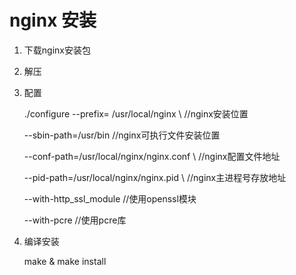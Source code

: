 # nginx 安装

1. 下载nginx安装包

2. 解压

3. 配置

   ./configure --prefix= /usr/local/nginx \		//nginx安装位置

   --sbin-path=/usr/bin					//nginx可执行文件安装位置

   --conf-path=/usr/local/nginx/nginx.conf \		//nginx配置文件地址

   --pid-path=/usr/local/nginx/nginx.pid \		//nginx主进程号存放地址

   --with-http_ssl_module					//使用openssl模块

   --with-pcre							//使用pcre库

4. 编译安装

   make & make install